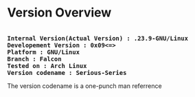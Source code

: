 # Version Overview

<pre>
<b>
Internal Version(Actual Version) : .23.9-GNU/Linux
Developement Version : 0x09<=>
Platform : GNU/Linux
Branch : Falcon
Tested on : Arch Linux
Version codename : Serious-Series</b>
</pre>
</b>

The version codename is a one-punch man referrence
